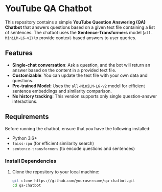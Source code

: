 # YouTube QA Chatbot

This repository contains a simple **YouTube Question Answering (QA) Chatbot** that answers questions based on a given text file containing a list of sentences. The chatbot uses the **Sentence-Transformers** model (`all-MiniLM-L6-v2`) to provide context-based answers to user queries.

## Features
- **Single-chat conversation**: Ask a question, and the bot will return an answer based on the content in a provided text file.
- **Customizable**: You can update the text file with your own data and questions.
- **Pre-trained Model**: Uses the `all-MiniLM-L6-v2` model for efficient sentence embeddings and similarity comparison.
- **No history tracking**: This version supports only single question-answer interactions.

## Requirements

Before running the chatbot, ensure that you have the following installed:

- Python 3.6+
- `faiss-cpu` (for efficient similarity search)
- `sentence-transformers` (to encode questions and sentences)

### Install Dependencies

1. Clone the repository to your local machine:
   ```bash
   git clone https://github.com/yourusername/qa-chatbot.git
   cd qa-chatbot
